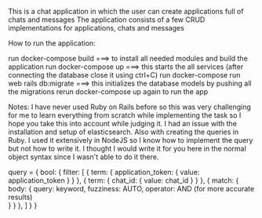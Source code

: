 This is a chat application in which the user can create applications full of chats and messages
The application consists of a few CRUD implementations for applications, chats and messages

How to run the application:

run docker-compose build ===>
to install all needed modules and build the application
run docker-compose up ===> 
this starts the all services (after connecting the database close it using ctrl+C)
run docker-compose run web rails db:migrate ===>
this initializes the database models by pushing all the migrations
rerun docker-compose up again to run the app

Notes:
I have never used Ruby on Rails before so this was very challenging for me to learn everything from scratch while implementing the task so I hope you take this into account while judging it.
I had an issue with the installation and setup of elasticsearch. Also with creating the queries in Ruby. I used it extensively in NodeJS so I know how to implement the query but not how to write it. I thought I would write it for you here in the normal object syntax since I wasn't able to do it there.

query = {
    bool: {
        filter: [
            {
                term: {
                    application_token: { value: application_token }
                }
            },
            {
                term: {
                    chat_id: { value: chat_id }
                }
            },
            {
                match: {
                    body: {
                        query: keyword,
                        fuzziness: AUTO,
                        operator: AND (for more accurate results)     
                    }
                }
            },
        ]
    }
}